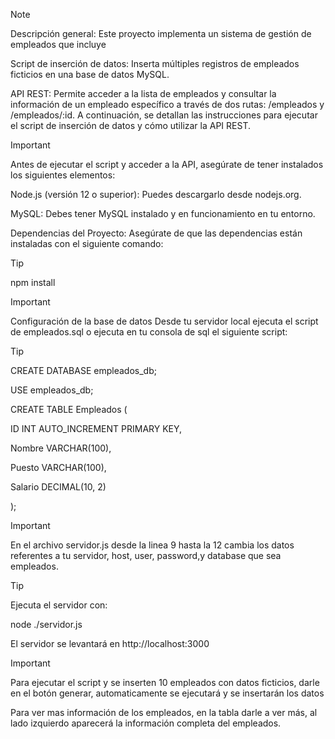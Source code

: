 > [!NOTE]
> Descripción general:
> Este proyecto implementa un sistema de gestión de empleados que incluye
>
> Script de inserción de datos: Inserta múltiples registros de empleados ficticios en una base de datos MySQL.
>
> API REST: Permite acceder a la lista de empleados y consultar la información de un empleado específico a través de dos rutas: /empleados y /empleados/:id.
A continuación, se detallan las instrucciones para ejecutar el script de inserción de datos y cómo utilizar la API REST.

> [!IMPORTANT]
> Antes de ejecutar el script y acceder a la API, asegúrate de tener instalados los siguientes elementos:
>
> Node.js (versión 12 o superior): Puedes descargarlo desde nodejs.org.
> 
> MySQL: Debes tener MySQL instalado y en funcionamiento en tu entorno.
> 
> Dependencias del Proyecto: Asegúrate de que las dependencias están instaladas con el siguiente comando:

> [!TIP]
> npm install

> [!IMPORTANT]
> Configuración de la base de datos
> Desde tu servidor local ejecuta el script de empleados.sql o ejecuta en tu consola de sql el siguiente script:

> [!TIP]
>  CREATE DATABASE empleados_db;
> 
> USE empleados_db;
> 
> CREATE TABLE Empleados (
> 
>    ID INT AUTO_INCREMENT PRIMARY KEY,
> 
>    Nombre VARCHAR(100),
> 
>    Puesto VARCHAR(100),
> 
>    Salario DECIMAL(10, 2)
>
> 
>);

> [!IMPORTANT]
> En el archivo servidor.js desde la linea 9 hasta la 12 cambia los datos referentes a tu servidor, host, user, password,y database que sea empleados.

> [!TIP]
> Ejecuta el servidor con:
> 
> node ./servidor.js
>
> El servidor se levantará en http://localhost:3000

> [!IMPORTANT]
> Para ejecutar el script y se inserten 10 empleados con datos ficticios, darle en el botón generar, automaticamente se ejecutará y se insertarán los datos
>
> Para ver mas información de los empleados, en la tabla darle a ver más, al lado izquierdo aparecerá la información completa del empleados.
